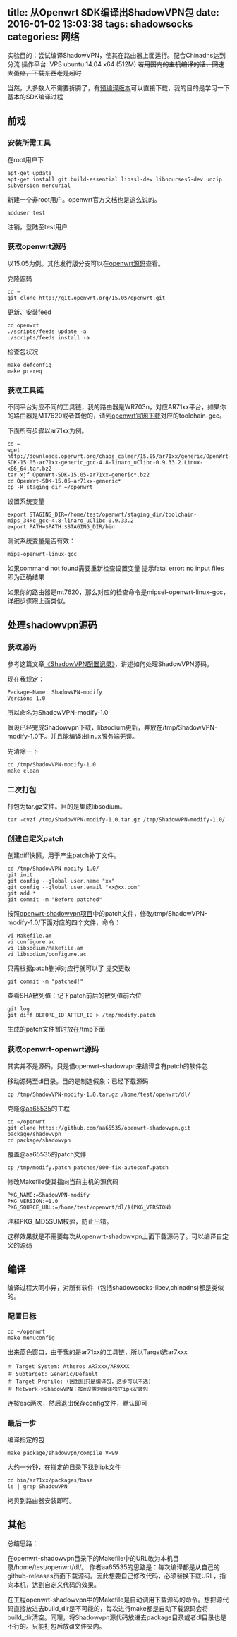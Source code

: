 title: 从Openwrt SDK编译出ShadowVPN包
date: 2016-01-02 13:03:38
tags: shadowsocks
categories: 网络
---
实验目的：尝试编译ShadowVPN，使其在路由器上面运行。配合Chinadns达到分流
操作平台: VPS ubuntu 14.04 x64 (512M)
~~若用国内的主机编译的话，网速太蛋疼，下载东西老是超时~~
<!-- more -->
当然，大多数人不需要折腾了，有[预编译版本](https://github.com/aa65535/openwrt-shadowvpn)可以直接下载，我的目的是学习一下基本的SDK编译过程
## 前戏

### 安装所需工具
在root用户下

	apt-get update
	apt-get install git build-essential libssl-dev libncurses5-dev unzip subversion mercurial
    
新建一个非root用户。openwrt官方文档也是这么说的。

	adduser test

注销，登陆至test用户

### 获取openwrt源码

以15.05为例。其他发行版分支可以在[openwrt源码](http://git.openwrt.org/)查看。

克隆源码

    cd ~
    git clone http://git.openwrt.org/15.05/openwrt.git
    
更新、安装feed

    cd openwrt
    ./scripts/feeds update -a
    ./scripts/feeds install -a

检查包状况

	make defconfig
	make prereq
    
### 获取工具链

不同平台对应不同的工具链，我的路由器是WR703n，对应AR71xx平台，如果你的路由器是MT7620或者其他的，请到[openwrt官网下载](http://downloads.openwrt.org/)对应的toolchain-gcc。

下面所有步骤以ar71xx为例。

    cd ~
    wget http://downloads.openwrt.org/chaos_calmer/15.05/ar71xx/generic/OpenWrt-SDK-15.05-ar71xx-generic_gcc-4.8-linaro_uClibc-0.9.33.2.Linux-x86_64.tar.bz2
    tar xjf OpenWrt-SDK-15.05-ar71xx-generic*.bz2
    cd OpenWrt-SDK-15.05-ar71xx-generic*
    cp -R staging_dir ~/openwrt
    
设置系统变量

    export STAGING_DIR=/home/test/openwrt/staging_dir/toolchain-mips_34kc_gcc-4.8-linaro_uClibc-0.9.33.2
    export PATH=$PATH:$STAGING_DIR/bin
    
测试系统变量是否有效：

    mips-openwrt-linux-gcc
    
如果command not found需要重新检查设置变量
提示fatal error: no input files即为正确结果

如果你的路由器是mt7620，那么对应的检查命令是mipsel-openwrt-linux-gcc，详细步骤跟上面类似。

## 处理shadowvpn源码

### 获取源码

参考这篇文章[《ShadowVPN配置记录》](/2015/12/17/shadowvpn-conf-lixingcongv2)，讲述如何处理ShadowVPN源码。

现在我规定：

	Package-Name: ShadowVPN-modify
    Version: 1.0
    
所以命名为ShadowVPN-modify-1.0

假设已经完成Shadowvpn下载，libsodium更新，并放在/tmp/ShadowVPN-modify-1.0下。并且能编译出linux服务端无误。

先清除一下

	cd /tmp/ShadowVPN-modify-1.0
    make clean
    
### 二次打包
    
打包为tar.gz文件。目的是集成libsodium。
	
    tar -cvzf /tmp/ShadowVPN-modify-1.0.tar.gz /tmp/ShadowVPN-modify-1.0/
    
### 创建自定义patch
    
创建diff快照，用于产生patch补丁文件。

    cd /tmp/ShadowVPN-modify-1.0/
    git init
    git config --global user.name "xx"
    git config --global user.email "xx@xx.com"
    git add *
    git commit -m "Before patched"
    
按照[openwrt-shadowvpn项目](https://github.com/aa65535/openwrt-shadowvpn/blob/master/patches/000-fix-autoconf.patch)中的patch文件，修改/tmp/ShadowVPN-modify-1.0/下面对应的四个文件，命令：

    vi Makefile.am
    vi configure.ac
    vi libsodium/Makefile.am
    vi libsodium/configure.ac

只需根据patch删掉对应行就可以了
提交更改

	git commit -m "patched!"
    
查看SHA散列值：记下patch前后的散列值前六位

    git log
    git diff BEFORE_ID AFTER_ID > /tmp/modify.patch
    
生成的patch文件暂时放在/tmp下面
    
### 获取openwrt-openwrt源码

其实并不是源码，只是借openwrt-shadowvpn来编译含有patch的软件包

移动源码至dl目录。目的是制造假象：已经下载源码

	cp /tmp/ShadowVPN-modify-1.0.tar.gz /home/test/openwrt/dl/

克隆[@aa65535](https://github.com/aa65535)的工程

    cd ~/openwrt
    git clone https://github.com/aa65535/openwrt-shadowvpn.git package/shadowvpn
    cd package/shadowvpn
    
覆盖@aa65535的patch文件

	cp /tmp/modify.patch patches/000-fix-autoconf.patch

修改Makefile使其指向当前主机的源代码

    PKG_NAME:=ShadowVPN-modify
    PKG_VERSION:=1.0
    PKG_SOURCE_URL:=/home/test/openwrt/dl/$(PKG_VERSION)
    
注释PKG_MD5SUM校验，防止出错。

这样效果就是不需要每次从openwrt-shadowvpn上面下载源码了。可以编译自定义的源码

## 编译

编译过程大同小异，对所有软件（包括shadowsocks-libev,chinadns)都是类似的。

### 配置目标

    cd ~/openwrt
    make menuconfig

出来蓝色窗口，由于我的是ar71xx的工具链，所以Target选ar7xxx

    ＃ Target System: Atheros AR7xxx/AR9XXX  
    ＃ Subtarget: Generic/Default
    ＃ Target Profile: (因我们只是编译包，这步可以不选)
    ＃ Network->ShadowVPN：按m设置为编译独立ipk安装包

连按esc两次，然后退出保存config文件，默认即可

### 最后一步

编译指定的包

	make package/shadowvpn/compile V=99
    
大约一分钟，在指定的目录下找到ipk文件

    cd bin/ar71xx/packages/base
    ls | grep ShadowVPN
    
拷贝到路由器安装即可。
    
## 其他

总结思路：

在openwrt-shadowvpn目录下的Makefile中的URL改为本机目录/home/test/openwrt/dl/。
作者aa65535的思路是：每次编译都是从自己的github-releases页面下载源码。因此想要自己修改代码，必须替换下载URL，指向本机，达到自定义代码的效果。

在工程openwrt-shadowvpn中的Makefile是自动调用下载源码的命令。想把源代码直接放进去build_dir是不可能的，每次进行make都是自动下载源码会将build_dir清空。同理，将Shadowvpn源代码放进去package目录或者dl目录也是不行的。只能打包后放dl文件夹内。


